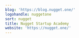 ```yaml
---
blog: 'https://blog.nugget.one/'
logohandle: nuggetone
sort: nugget
title: Nugget Startup Academy
website: 'https://nugget.one/'
---
```

